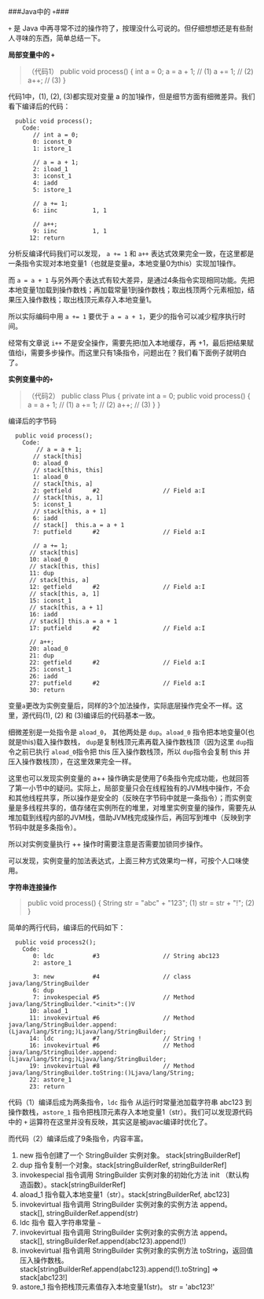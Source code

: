 ###Java中的 `+`###

`+` 是 Java 中再寻常不过的操作符了，按理没什么可说的。但仔细想想还是有些耐人寻味的东西，简单总结一下。

**局部变量中的 `+`**

> （代码1）
> public void process() {
>   int a = 0;
>   a = a + 1;  // (1)
>   a += 1;     // (2)
>   a++;        // (3)
> }

代码1中，(1), (2), (3)都实现对变量 a 的加1操作，但是细节方面有细微差异。我们看下编译后的代码：

```
  public void process();
    Code:
       // int a = 0;
       0: iconst_0
       1: istore_1

       // a = a + 1;
       2: iload_1
       3: iconst_1
       4: iadd
       5: istore_1

       // a += 1;
       6: iinc          1, 1

       // a++;
       9: iinc          1, 1
      12: return
```

分析反编译代码我们可以发现， `a += 1` 和 `a++` 表达式效果完全一致，在这里都是一条指令实现对本地变量1（也就是变量a，本地变量0为this）实现加1操作。

而 `a = a + 1` 与另外两个表达式有较大差异，是通过4条指令实现相同功能。先把本地变量1加载到操作数栈；再加载常量1到操作数栈；取出栈顶两个元素相加，结果压入操作数栈；取出栈顶元素存入本地变量1。

所以实际编码中用 `a += 1` 要优于 `a = a + 1`，更少的指令可以减少程序执行时间。

经常有文章说 `i++` 不是安全操作，需要先把i加入本地缓存，再 +1，最后把结果赋值给i，需要多步操作。而这里只有1条指令，问题出在？我们看下面例子就明白了。

**实例变量中的`+`**

> （代码2）
> public class Plus {
>   private int a = 0;
>   public void process() {
>       a = a + 1;  // (1)
>       a += 1;     // (2)
>       a++;        // (3)
>   }
> }

编译后的字节码

```
  public void process();
    Code:
        // a = a + 1;
       // stack[this]
       0: aload_0
       // stack[this, this]
       1: aload_0
       // stack[this, a]
       2: getfield      #2                  // Field a:I
       // stack[this, a, 1]
       5: iconst_1
       // stack[this, a + 1]
       6: iadd
       // stack[]  this.a = a + 1
       7: putfield      #2                  // Field a:I

       // a += 1;
      // stack[this]
      10: aload_0
      // stack[this, this]
      11: dup
      // stack[this, a]
      12: getfield      #2                  // Field a:I
      // stack[this, a, 1]
      15: iconst_1
      // stack[this, a + 1]
      16: iadd
      // stack[] this.a = a + 1
      17: putfield      #2                  // Field a:I

      // a++;
      20: aload_0
      21: dup
      22: getfield      #2                  // Field a:I
      25: iconst_1
      26: iadd
      27: putfield      #2                  // Field a:I
      30: return
```

变量`a`更改为实例变量后，同样的3个加法操作，实际底层操作完全不一样。这里，源代码(1), (2) 和 (3)编译后的代码基本一致。

细微差别是一处指令是 `aload_0`， 其他两处是 `dup`。`aload_0` 指令把本地变量0(也就是this)载入操作数栈， `dup`是复制栈顶元素再载入操作数栈顶（因为这里 `dup`指令之前已执行 `aload_0`指令把 this 压入操作数栈顶，所以 `dup`指令会复制 this 并压入操作数栈顶），在这里效果完全一样。

这里也可以发现实例变量的 a++ 操作确实是使用了6条指令完成功能，也就回答了第一小节中的疑问。实际上，局部变量只会在线程独有的JVM栈中操作，不会和其他线程共享，所以操作是安全的（反映在字节码中就是一条指令）；而实例变量是多线程共享的，值存储在实例所在的堆里，对堆里实例变量的操作，需要先从堆加载到线程内部的JVM栈，借助JVM栈完成操作后，再回写到堆中（反映到字节码中就是多条指令）。

所以对实例变量执行 ++ 操作时需要注意是否需要加锁同步操作。

可以发现，实例变量的加法表达式，上面三种方式效果均一样，可按个人口味使用。

**字符串连接操作**

> public void process() {
>   String str = "abc" + "123"; (1)
>   str = str + "!";            (2)
> }

简单的两行代码，编译后的代码如下：

```
  public void process2();
    Code:
       0: ldc           #3                  // String abc123
       2: astore_1

       3: new           #4                  // class java/lang/StringBuilder
       6: dup
       7: invokespecial #5                  // Method java/lang/StringBuilder."<init>":()V
      10: aload_1
      11: invokevirtual #6                  // Method java/lang/StringBuilder.append:(Ljava/lang/String;)Ljava/lang/StringBuilder;
      14: ldc           #7                  // String !
      16: invokevirtual #6                  // Method java/lang/StringBuilder.append:(Ljava/lang/String;)Ljava/lang/StringBuilder;
      19: invokevirtual #8                  // Method java/lang/StringBuilder.toString:()Ljava/lang/String;
      22: astore_1
      23: return
```

代码（1）编译后成为两条指令，`ldc` 指令 从运行时常量池加载字符串 abc123 到操作数栈，`astore_1` 指令把栈顶元素存入本地变量1（str）。我们可以发现源代码中的 `+` 运算符在这里并没有反映，其实这是被javac编译时优化了。

而代码（2）编译后成了9条指令，内容丰富。  
1. new 指令创建了一个 StringBuilder 实例对象。 stack[stringBuilderRef]
2. dup 指令复制一个对象。stack[stringBuilderRef, stringBuilderRef]
3. invokespecial 指令调用 StringBuilder 实例对象的初始化方法 init （默认构造函数）。stack[stringBuilderRef]
4. aload_1 指令载入本地变量1（str）。stack[stringBuilderRef, abc123]
5. invokevirtual 指令调用 StringBuilder 实例对象的实例方法 append。 stack[], stringBuilderRef.append(str)
6. ldc 指令 载入字符串常量 `~`
7. invokevirtual 指令调用 StringBuilder 实例对象的实例方法 append。 stack[], stringBuilderRef.append(abc123).append(!)
8. invokevirtual 指令调用 StringBuilder 实例对象的实例方法 toString，返回值压入操作数栈。 stack[stringBuilderRef.append(abc123).append(!).toString] => stack[abc123!]
9. astore_1 指令把栈顶元素值存入本地变量1(str)。 str  = 'abc123!'


